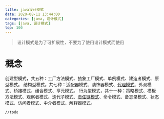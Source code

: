 ```yaml
---
title: java设计模式
date: 2020-08-11 13:44:00
categories: [java, 设计模式] 
tags: [java, 设计模式]
top: 100
---
```


> 设计模式是为了可扩展性，不要为了使用设计模式而使用

# 概念

创建型模式，共五种：工厂方法模式、抽象工厂模式、单例模式、建造者模式、原型模式。
结构型模式，共七种：适配器模式、装饰器模式、[代理模式](/2020/07/16/java设计模式-代理模式)、外观模式、桥接模式、组合模式、享元模式。
行为型模式，共十一种：策略模式、模板方法模式、观察者模式、迭代子模式、[责任链模式](/2020/09/27/java设计模式-责任链模式)、命令模式、备忘录模式、状态模式、访问者模式、中介者模式、解释器模式。

```
//todo
```

